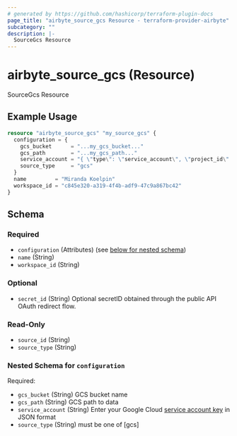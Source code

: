 ```yaml
---
# generated by https://github.com/hashicorp/terraform-plugin-docs
page_title: "airbyte_source_gcs Resource - terraform-provider-airbyte"
subcategory: ""
description: |-
  SourceGcs Resource
---
```


# airbyte_source_gcs (Resource)

SourceGcs Resource

## Example Usage

```terraform
resource "airbyte_source_gcs" "my_source_gcs" {
  configuration = {
    gcs_bucket      = "...my_gcs_bucket..."
    gcs_path        = "...my_gcs_path..."
    service_account = "{ \"type\": \"service_account\", \"project_id\": YOUR_PROJECT_ID, \"private_key_id\": YOUR_PRIVATE_KEY, ... }"
    source_type     = "gcs"
  }
  name         = "Miranda Koelpin"
  workspace_id = "c845e320-a319-4f4b-adf9-47c9a867bc42"
}
```

<!-- schema generated by tfplugindocs -->
## Schema

### Required

- `configuration` (Attributes) (see [below for nested schema](#nestedatt--configuration))
- `name` (String)
- `workspace_id` (String)

### Optional

- `secret_id` (String) Optional secretID obtained through the public API OAuth redirect flow.

### Read-Only

- `source_id` (String)
- `source_type` (String)

<a id="nestedatt--configuration"></a>
### Nested Schema for `configuration`

Required:

- `gcs_bucket` (String) GCS bucket name
- `gcs_path` (String) GCS path to data
- `service_account` (String) Enter your Google Cloud <a href="https://cloud.google.com/iam/docs/creating-managing-service-account-keys#creating_service_account_keys">service account key</a> in JSON format
- `source_type` (String) must be one of [gcs]


